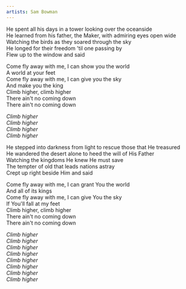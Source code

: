 ```yaml
---
artists: Sam Bowman
---
```

He spent all his days in a tower looking over the oceanside  
He learned from his father, the Maker, with admiring eyes open wide  
Watching the birds as they soared through the sky  
He longed for their freedom 'til one passing by  
Flew up to the window and said  
  
Come fly away with me, I can show you the world  
A world at your feet  
Come fly away with me, I can give you the sky  
And make you the king  
Climb higher, climb higher  
There ain't no coming down  
There ain't no coming down  
  
_Climb higher  
Climb higher  
Climb higher  
Climb higher_  
  
He stepped into darkness from light to rescue those that He treasured  
He wandered the desert alone to heed the will of His Father  
Watching the kingdoms He knew He must save  
The tempter of old that leads nations astray  
Crept up right beside Him and said  
  
Come fly away with me, I can grant You the world  
And all of its kings  
Come fly away with me, I can give You the sky  
If You'll fall at my feet  
Climb higher, climb higher  
There ain't no coming down  
There ain't no coming down  
  
_Climb higher  
Climb higher  
Climb higher  
Climb higher  
Climb higher  
Climb higher  
Climb higher  
Climb higher_